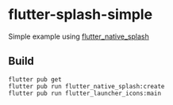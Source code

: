 # flutter-splash-simple

Simple example using [flutter_native_splash](https://github.com/jonbhanson/flutter_native_splash)

## Build

```
flutter pub get
flutter pub run flutter_native_splash:create
flutter pub run flutter_launcher_icons:main
```